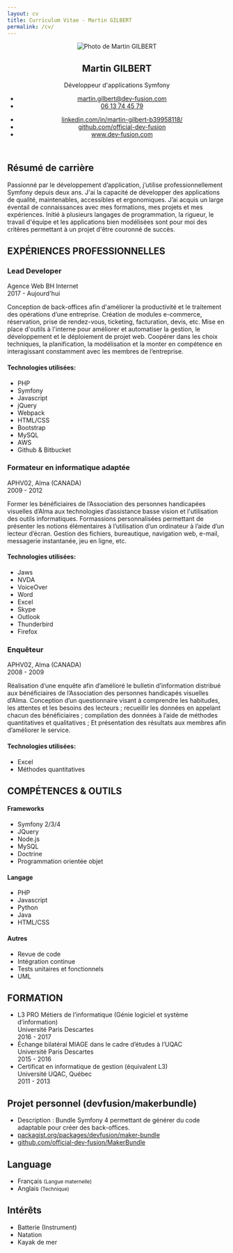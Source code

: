 ```yaml
---
layout: cv
title: Curriculum Vitae - Martin GILBERT
permalink: /cv/
---
```

<main role="main">
    <article class="resume-wrapper text-center position-relative">
        <div class="resume-wrapper-inner mx-auto text-left bg-white shadow-lg">
            <header class="resume-header pt-4 pt-md-0">
                <div class="media flex-column flex-md-row">
                    <img class="img-fluid picture mx-auto" src="{{ "/assets/img/profile.jpg" | relative_url }}" alt="Photo de Martin GILBERT">
                    <div class="media-body p-4 d-flex flex-column flex-md-row mx-auto mx-lg-0">
                        <div class="primary-info">
                            <h1 class="name mt-0 mb-1 text-white text-uppercase text-uppercase">Martin GILBERT</h1>
                            <div class="title mb-3">Développeur d'applications Symfony</div>
                            <ul class="list-unstyled">
                                <li class="mb-2">
                                    <a href="#">
                                        <i class="far fa-envelope fa-fw mr-2" data-fa-transform="grow-3"></i>martin.gilbert@dev-fusion.com
                                    </a>
                                </li>
                                <li>
                                    <a href="#"><i class="fas fa-mobile-alt fa-fw mr-2" data-fa-transform="grow-6"></i>06 13 74 45 79</a>
                                </li>
                            </ul>
                        </div><!--//primary-info-->
                        <div class="secondary-info ml-md-auto mt-2">
                            <ul class="resume-social list-unstyled">
                                <li class="mb-3">
                                    <a href="https://www.linkedin.com/in/martin-gilbert-b39958118/">
                                        <span class="fa-container text-center mr-2"><i class="fab fa-linkedin-in fa-fw"></i></span>linkedin.com/in/martin-gilbert-b39958118/
                                    </a>
                                </li>
                                <li class="mb-3">
                                    <a href="https://github.com/official-dev-fusion">
                                        <span class="fa-container text-center mr-2"><i class="fab fa-github-alt fa-fw"></i></span>github.com/official-dev-fusion
                                    </a>
                                </li>
                                <li>
                                    <a href="http://www.dev-fusion.com">
                                        <span class="fa-container text-center mr-2"><i class="fas fa-globe"></i></span>www.dev-fusion.com
                                    </a>
                                </li>
                            </ul>
                        </div><!--//secondary-info-->
                    </div><!--//media-body-->
                </div><!--//media-->
            </header>
            <div class="resume-body p-5">
                <section class="resume-section summary-section mb-5">
                    <h2 class="resume-section-title text-uppercase font-weight-bold pb-3 mb-3">Résumé de carrière</h2>
                    <div class="resume-section-content">
                        <p class="mb-0">Passionné par le développement d’application, j’utilise professionnellement Symfony depuis deux ans. J'ai la capacité de développer des applications de qualité, maintenables, accessibles et ergonomiques. J’ai acquis un large éventail de connaissances avec mes formations, mes projets et mes expériences. Initié à plusieurs langages de programmation, la rigueur, le travail d'équipe et les applications bien modélisées sont pour moi des critères permettant à un projet d'être couronné de succès.</p>
                    </div>
                </section><!--//summary-section-->
                <div class="row">
                    <div class="col-lg-9">
                        <section class="resume-section experience-section mb-5">
                            <h2 class="resume-section-title text-uppercase font-weight-bold pb-3 mb-3">EXPÉRIENCES PROFESSIONNELLES</h2>
                            <div class="resume-section-content">
                                <div class="resume-timeline position-relative">
                                    <article class="resume-timeline-item position-relative pb-5">
                                        <div class="resume-timeline-item-header mb-2">
                                            <div class="d-flex flex-column flex-md-row">
                                                <h3 class="resume-position-title font-weight-bold mb-1">Lead Developer</h3>
                                                <div class="resume-company-name ml-auto">Agence Web BH Internet</div>
                                            </div><!--//row-->
                                            <div class="resume-position-time">2017 - Aujourd'hui</div>
                                        </div><!--//resume-timeline-item-header-->
                                        <div class="resume-timeline-item-desc">
                                            <p>Conception de back-offices afin d'améliorer la productivité et le traitement des opérations d’une entreprise. Création de modules e-commerce, réservation, prise de rendez-vous, ticketing, facturation, devis, etc. Mise en place d'outils à l'interne pour améliorer et automatiser la gestion, le développement et le déploiement de projet web. Coopérer dans les choix techniques, la planification, la modélisation et la monter en compétence en interagissant constamment avec les membres de l’entreprise.</p>
                                            <h4 class="resume-timeline-item-desc-heading font-weight-bold">Technologies utilisées:</h4>
                                            <ul class="list-inline">
                                                <li class="list-inline-item"><span class="badge badge-primary badge-pill">PHP</span></li>
                                                <li class="list-inline-item"><span class="badge badge-primary badge-pill">Symfony</span></li>
                                                <li class="list-inline-item"><span class="badge badge-primary badge-pill">Javascript</span></li>
                                                <li class="list-inline-item"><span class="badge badge-primary badge-pill">jQuery</span></li>
                                                <li class="list-inline-item"><span class="badge badge-primary badge-pill">Webpack</span></li>
                                                <li class="list-inline-item"><span class="badge badge-primary badge-pill">HTML/CSS</span></li>
                                                <li class="list-inline-item"><span class="badge badge-primary badge-pill">Bootstrap</span></li>
                                                <li class="list-inline-item"><span class="badge badge-primary badge-pill">MySQL</span></li>
                                                <li class="list-inline-item"><span class="badge badge-primary badge-pill">AWS</span></li>
                                                <li class="list-inline-item"><span class="badge badge-primary badge-pill">Github & Bitbucket</span></li>
                                            </ul>
                                        </div><!--//resume-timeline-item-desc-->
                                    </article><!--//resume-timeline-item-->
                                    <article class="resume-timeline-item position-relative pb-5">
                                        <div class="resume-timeline-item-header mb-2">
                                            <div class="d-flex flex-column flex-md-row">
                                                <h3 class="resume-position-title font-weight-bold mb-1">Formateur en informatique adaptée</h3>
                                                <div class="resume-company-name ml-auto">APHV02, Alma (CANADA)</div>
                                            </div><!--//row-->
                                            <div class="resume-position-time">2009 - 2012</div>
                                        </div><!--//resume-timeline-item-header-->
                                        <div class="resume-timeline-item-desc">
                                            <p>Former les bénéficiaires de l’Association des personnes handicapées visuelles d’Alma aux technologies d’assistance basse vision et l'utilisation des outils informatiques. Formassions personnalisées permettant de présenter les notions élémentaires à l’utilisation d’un ordinateur à l’aide d’un lecteur d’écran. Gestion des fichiers, bureautique, navigation web, e-mail, messagerie instantanée, jeu en ligne, etc.</p>
                                            <h4 class="resume-timeline-item-desc-heading font-weight-bold">Technologies utilisées:</h4>
                                            <ul class="list-inline">
                                                <li class="list-inline-item"><span class="badge badge-primary badge-pill">Jaws</span></li>
                                                <li class="list-inline-item"><span class="badge badge-primary badge-pill">NVDA</span></li>
                                                <li class="list-inline-item"><span class="badge badge-primary badge-pill">VoiceOver</span></li>
                                                <li class="list-inline-item"><span class="badge badge-primary badge-pill">Word</span></li>
                                                <li class="list-inline-item"><span class="badge badge-primary badge-pill">Excel</span></li>
                                                <li class="list-inline-item"><span class="badge badge-primary badge-pill">Skype</span></li>
                                                <li class="list-inline-item"><span class="badge badge-primary badge-pill">Outlook</span></li>
                                                <li class="list-inline-item"><span class="badge badge-primary badge-pill">Thunderbird</span></li>
                                                <li class="list-inline-item"><span class="badge badge-primary badge-pill">Firefox</span></li>
                                            </ul>
                                        </div><!--//resume-timeline-item-desc-->
                                    </article><!--//resume-timeline-item-->
                                    <article class="resume-timeline-item position-relative pb-5">
                                        <div class="resume-timeline-item-header mb-2">
                                            <div class="d-flex flex-column flex-md-row">
                                                <h3 class="resume-position-title font-weight-bold mb-1">Enquêteur</h3>
                                                <div class="resume-company-name ml-auto">APHV02, Alma (CANADA)</div>
                                            </div><!--//row-->
                                            <div class="resume-position-time">2008 - 2009</div>
                                        </div><!--//resume-timeline-item-header-->
                                        <div class="resume-timeline-item-desc">
                                            <p>Réalisation d’une enquête afin d’amélioré le bulletin d’information distribué aux bénéficiaires de l’Association des personnes handicapés visuelles d’Alma. Conception d’un questionnaire visant à comprendre les habitudes, les attentes et les besoins des lecteurs ; recueillir les données en appelant chacun des bénéficiaires ; compilation des données à l’aide de méthodes quantitatives et qualitatives ; Et présentation des résultats aux membres afin d’améliorer le service.</p>
                                            <h4 class="resume-timeline-item-desc-heading font-weight-bold">Technologies utilisées:</h4>
                                            <ul class="list-inline">
                                                <li class="list-inline-item"><span class="badge badge-primary badge-pill">Excel</span></li>
                                                <li class="list-inline-item"><span class="badge badge-primary badge-pill">Méthodes quantitatives </span></li>
                                            </ul>
                                        </div><!--//resume-timeline-item-desc-->
                                    </article><!--//resume-timeline-item-->
                                </div><!--//resume-timeline-->                                
                            </div>
                        </section><!--//experience-section-->
                    </div>
                    <div class="col-lg-3">
                        <section class="resume-section skills-section mb-5">
                            <h2 class="resume-section-title text-uppercase font-weight-bold pb-3 mb-3">COMPÉTENCES &amp; OUTILS</h2>
                            <div class="resume-section-content">
                                <div class="resume-skill-item">
                                    <h4 class="resume-skills-cat font-weight-bold">Frameworks</h4>
                                    <ul class="list-unstyled mb-4">
                                        <li class="mb-2">
                                            <div class="resume-skill-name">Symfony 2/3/4</div>
                                            <div class="progress resume-progress">
                                                <div class="progress-bar theme-progress-bar-dark" role="progressbar" style="width: 88%" aria-valuenow="88" aria-valuemin="0" aria-valuemax="100"></div>
                                            </div>
                                        </li>
                                        <li class="mb-2">
                                            <div class="resume-skill-name">JQuery</div>
                                            <div class="progress resume-progress">
                                                <div class="progress-bar theme-progress-bar-dark" role="progressbar" style="width: 85%" aria-valuenow="85" aria-valuemin="0" aria-valuemax="100"></div>
                                            </div>
                                        </li>
                                        <li class="mb-2">
                                            <div class="resume-skill-name">Node.js</div>
                                            <div class="progress resume-progress">
                                                <div class="progress-bar theme-progress-bar-dark" role="progressbar" style="width: 75%" aria-valuenow="75" aria-valuemin="0" aria-valuemax="100"></div>
                                            </div>
                                        </li>
                                        <li class="mb-2">
                                            <div class="resume-skill-name">MySQL</div>
                                            <div class="progress resume-progress">
                                                <div class="progress-bar theme-progress-bar-dark" role="progressbar" style="width: 90%" aria-valuenow="90" aria-valuemin="0" aria-valuemax="100"></div>
                                            </div>
                                        </li>
                                        <li class="mb-2">
                                            <div class="resume-skill-name">Doctrine</div>
                                            <div class="progress resume-progress">
                                                <div class="progress-bar theme-progress-bar-dark" role="progressbar" style="width: 92%" aria-valuenow="92" aria-valuemin="0" aria-valuemax="100"></div>
                                            </div>
                                        </li>
                                        <li class="mb-2">
                                            <div class="resume-skill-name">Programmation orientée objet</div>
                                            <div class="progress resume-progress">
                                                <div class="progress-bar theme-progress-bar-dark" role="progressbar" style="width: 95%" aria-valuenow="95" aria-valuemin="0" aria-valuemax="100"></div>
                                            </div>
                                        </li>
                                    </ul>
                                </div><!--//resume-skill-item-->
                                <div class="resume-skill-item">
                                    <h4 class="resume-skills-cat font-weight-bold">Langage</h4>
                                    <ul class="list-unstyled">
                                        <li class="mb-2">
                                            <div class="resume-skill-name">PHP</div>
                                            <div class="progress resume-progress">
                                                <div class="progress-bar theme-progress-bar-dark" role="progressbar" style="width: 95%" aria-valuenow="95" aria-valuemin="0" aria-valuemax="100"></div>
                                            </div>
                                        </li>
                                        <li class="mb-2">
                                            <div class="resume-skill-name">Javascript</div>
                                            <div class="progress resume-progress">
                                                <div class="progress-bar theme-progress-bar-dark" role="progressbar" style="width: 80%" aria-valuenow="80" aria-valuemin="0" aria-valuemax="100"></div>
                                            </div>
                                        </li>
                                        <li class="mb-2">
                                            <div class="resume-skill-name">Python</div>
                                            <div class="progress resume-progress">
                                                <div class="progress-bar theme-progress-bar-dark" role="progressbar" style="width: 75%" aria-valuenow="75" aria-valuemin="0" aria-valuemax="100"></div>
                                            </div>
                                        </li>
                                        <li class="mb-2">
                                            <div class="resume-skill-name">Java</div>
                                            <div class="progress resume-progress">
                                                <div class="progress-bar theme-progress-bar-dark" role="progressbar" style="width: 80%" aria-valuenow="80" aria-valuemin="0" aria-valuemax="100"></div>
                                            </div>
                                        </li>
                                        <li class="mb-2">
                                            <div class="resume-skill-name">HTML/CSS</div>
                                            <div class="progress resume-progress">
                                                <div class="progress-bar theme-progress-bar-dark" role="progressbar" style="width: 95%" aria-valuenow="95" aria-valuemin="0" aria-valuemax="100"></div>
                                            </div>
                                        </li>
                                    </ul>
                                </div><!--//resume-skill-item-->
                                <div class="resume-skill-item">
                                    <h4 class="resume-skills-cat font-weight-bold">Autres</h4>
                                    <ul class="list-inline">
                                        <li class="list-inline-item"><span class="badge badge-light">Revue de code</span></li>
                                        <li class="list-inline-item"><span class="badge badge-light">Intégration continue</span></li>
                                        <li class="list-inline-item"><span class="badge badge-light">Tests unitaires et fonctionnels</span></li>
                                        <li class="list-inline-item"><span class="badge badge-light">UML</span></li>
                                                                            </ul>
                                </div><!--//resume-skill-item-->
                            </div><!--resume-section-content-->
                        </section><!--//skills-section-->
                        <section class="resume-section education-section mb-5">
                            <h2 class="resume-section-title text-uppercase font-weight-bold pb-3 mb-3">FORMATION</h2>
                            <div class="resume-section-content">
                                <ul class="list-unstyled">
                                    <li class="mb-2">
                                        <div class="resume-degree font-weight-bold">L3 PRO Métiers de l’informatique (Génie logiciel et système d’information)</div>
                                        <div class="resume-degree-org">Université Paris Descartes</div>
                                        <div class="resume-degree-time">2016 - 2017</div>
                                    </li>
                                    <li>
                                        <div class="resume-degree font-weight-bold">Échange bilatéral MIAGE dans le cadre d’études à l’UQAC</div>
                                        <div class="resume-degree-org">Université Paris Descartes</div>
                                        <div class="resume-degree-time">2015 - 2016</div>
                                    </li>
                                    <li>
                                        <div class="resume-degree font-weight-bold">Certificat en informatique de gestion (équivalent L3)</div>
                                        <div class="resume-degree-org">Université UQAC, Québec</div>
                                        <div class="resume-degree-time">2011 - 2013</div>
                                    </li>
                                </ul>
                            </div>
                        </section><!--//education-section-->
                        <section class="resume-section project-section mb-5">
                            <h2 class="resume-section-title text-uppercase font-weight-bold pb-3 mb-3">Projet personnel (devfusion/makerbundle)</h2>
                            <div class="resume-section-content">
                                <ul class="list-unstyled">
                                    <li class="mb-1">Description : Bundle Symfony 4 permettant de générer du code adaptable pour créer des back-offices.</li>
                                    <li class="mb-1">
                                        <a href="https://packagist.org/packages/devfusion/maker-bundle">
                                            <span>packagist.org/packages/devfusion/maker-bundle</span>
                                        </a>
                                    </li>
                                    <li class="mb-1">
                                        <a href="https://github.com/official-dev-fusion/MakerBundle">
                                            <span>github.com/official-dev-fusion/MakerBundle</span>
                                        </a>
                                    </li>
                                </ul>
                            </div>
                        </section><!--//interests-section-->                   
                        <section class="resume-section language-section mb-5">
                            <h2 class="resume-section-title text-uppercase font-weight-bold pb-3 mb-3">Language</h2>
                            <div class="resume-section-content">
                                <ul class="list-unstyled resume-lang-list">
                                    <li class="mb-2"><span class="resume-lang-name font-weight-bold">Français</span> <small class="text-muted font-weight-normal">(Langue maternelle)</small></li>
                                    <li><span class="resume-lang-name font-weight-bold">Anglais</span> <small class="text-muted font-weight-normal">(Technique)</small></li>
                                </ul>
                            </div>
                        </section><!--//language-section-->
                        <section class="resume-section interests-section mb-5">
                            <h2 class="resume-section-title text-uppercase font-weight-bold pb-3 mb-3">Intérêts</h2>
                            <div class="resume-section-content">
                                <ul class="list-unstyled">
                                    <li class="mb-1">Batterie (Instrument)</li>
                                    <li class="mb-1">Natation</li>
                                    <li class="mb-1">Kayak de mer</li>
                                </ul>
                            </div>
                        </section><!--//interests-section-->                        
                    </div>
                </div><!--//row-->
            </div><!--//resume-body-->
        </div>
    </article>  
</main>